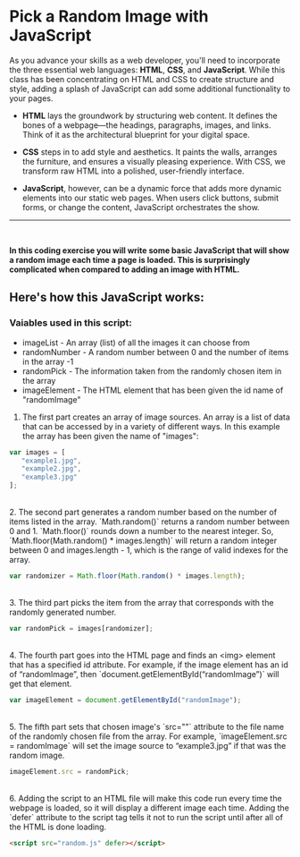 # Pick a Random Image with JavaScript

As you advance your skills as a web developer, you'll need to incorporate the three essential web languages: **HTML**, **CSS**, and **JavaScript**. While this class has been concentrating on HTML and CSS to create structure and style, adding a splash of JavaScript can add some additional functionality to your pages. 

* **HTML** lays the groundwork by structuring web content. It defines the bones of a webpage—the headings, paragraphs, images, and links. Think of it as the architectural blueprint for your digital space.

* **CSS** steps in to add style and aesthetics. It paints the walls, arranges the furniture, and ensures a visually pleasing experience. With CSS, we transform raw HTML into a polished, user-friendly interface.

* **JavaScript**, however, can be a dynamic force that adds more dynamic elements into our static web pages. When users click buttons, submit forms, or change the content, JavaScript orchestrates the show.

---
<br>

**In this coding exercise you will write some basic JavaScript that will show a random image each time a page is loaded. This is surprisingly complicated when compared to adding an image with HTML.**

## Here's how this JavaScript works: 

### Vaiables used in this script:

* imageList - An array (list) of all the images it can choose from
* randomNumber - A random number between 0 and the number of items in the array -1
* randomPick - The information taken from the randomly chosen item in the array
* imageElement - The HTML element that has been given the id name of "randomImage"


1. The first part creates an array of image sources. An array is a list of data that can be accessed by in a variety of different ways. In this example the array has been given the name of "images":

```javascript
var images = [
   "example1.jpg",
   "example2.jpg",
   "example3.jpg"
];
```
<br>
2. The second part generates a random number based on the number of items listed in the array. `Math.random()` returns a random number between 0 and 1. `Math.floor()` rounds down a number to the nearest integer. So, `Math.floor(Math.random() * images.length)` will return a random integer between 0 and images.length - 1, which is the range of valid indexes for the array. 

```javascript
var randomizer = Math.floor(Math.random() * images.length);
```

<br>
3. The third part picks the item from the array that corresponds with the randomly generated number.

```javascript
var randomPick = images[randomizer];
```

<br>
4. The fourth part goes into the HTML page and finds an &lt;img&gt; element that has a specified id attribute. For example, if the image element has an id of “randomImage”, then `document.getElementById(“randomImage”)` will get that element.

```javascript
var imageElement = document.getElementById("randomImage");
```

<br>
5. The fifth part sets that chosen image's `src=""` attribute to the file name of the randomly chosen file from the array. For example, `imageElement.src = randomImage` will set the image source to “example3.jpg” if that was the random image.

```javascript
imageElement.src = randomPick;
```

<br>
6. Adding the script to an HTML file will make this code run every time the webpage is loaded, so it will display a different image each time. Adding the `defer` attribute to the script tag tells it not to run the script until after all of the HTML is done loading. 

```html
<script src="random.js" defer></script>
```
